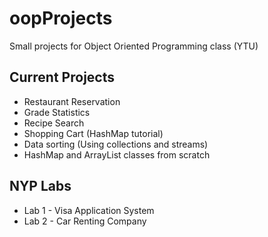# oopProjects
Small projects for Object Oriented Programming class (YTU)

## Current Projects
+ Restaurant Reservation
+ Grade Statistics
+ Recipe Search
+ Shopping Cart (HashMap tutorial)
+ Data sorting (Using collections and streams)
+ HashMap and ArrayList classes from scratch


## NYP Labs 
+ Lab 1 - Visa Application System
+ Lab 2 - Car Renting Company


